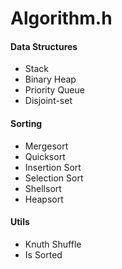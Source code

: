 # Algorithm.h

#### Data Structures

- Stack
- Binary Heap
- Priority Queue
- Disjoint-set

#### Sorting

- Mergesort
- Quicksort
- Insertion Sort
- Selection Sort
- Shellsort
- Heapsort


#### Utils

- Knuth Shuffle
- Is Sorted
